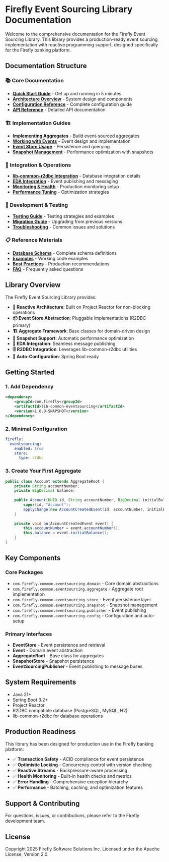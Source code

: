 # Firefly Event Sourcing Library Documentation

Welcome to the comprehensive documentation for the Firefly Event Sourcing Library. This library provides a production-ready event sourcing implementation with reactive programming support, designed specifically for the Firefly banking platform.

## Documentation Structure

### 📚 Core Documentation
- [**Quick Start Guide**](./quick-start.md) - Get up and running in 5 minutes
- [**Architecture Overview**](./architecture.md) - System design and components
- [**Configuration Reference**](./configuration.md) - Complete configuration guide
- [**API Reference**](./api-reference.md) - Detailed API documentation

### 🏗️ Implementation Guides
- [**Implementing Aggregates**](./implementing-aggregates.md) - Build event-sourced aggregates
- [**Working with Events**](./working-with-events.md) - Event design and implementation
- [**Event Store Usage**](./event-store.md) - Persistence and querying
- [**Snapshot Management**](./snapshots.md) - Performance optimization with snapshots

### 🔧 Integration & Operations
- [**lib-common-r2dbc Integration**](./r2dbc-integration.md) - Database integration details
- [**EDA Integration**](./eda-integration.md) - Event publishing and messaging
- [**Monitoring & Health**](./monitoring.md) - Production monitoring setup
- [**Performance Tuning**](./performance.md) - Optimization strategies

### 🧪 Development & Testing
- [**Testing Guide**](./testing.md) - Testing strategies and examples
- [**Migration Guide**](./migration.md) - Upgrading from previous versions
- [**Troubleshooting**](./troubleshooting.md) - Common issues and solutions

### 📋 Reference Materials
- [**Database Schema**](./database-schema.md) - Complete schema definitions
- [**Examples**](./examples/) - Working code examples
- [**Best Practices**](./best-practices.md) - Production recommendations
- [**FAQ**](./faq.md) - Frequently asked questions

## Library Overview

The Firefly Event Sourcing Library provides:

- **🚀 Reactive Architecture**: Built on Project Reactor for non-blocking operations
- **📦 Event Store Abstraction**: Pluggable implementations (R2DBC primary)
- **🏗️ Aggregate Framework**: Base classes for domain-driven design
- **📸 Snapshot Support**: Automatic performance optimization
- **🔄 EDA Integration**: Seamless message publishing
- **🗄️ R2DBC Integration**: Leverages lib-common-r2dbc utilities
- **🔧 Auto-Configuration**: Spring Boot ready

## Getting Started

### 1. Add Dependency

```xml
<dependency>
    <groupId>com.firefly</groupId>
    <artifactId>lib-common-eventsourcing</artifactId>
    <version>1.0.0-SNAPSHOT</version>
</dependency>
```

### 2. Minimal Configuration

```yaml
firefly:
  eventsourcing:
    enabled: true
    store:
      type: r2dbc
```

### 3. Create Your First Aggregate

```java
public class Account extends AggregateRoot {
    private String accountNumber;
    private BigDecimal balance;
    
    public Account(UUID id, String accountNumber, BigDecimal initialBalance) {
        super(id, "Account");
        applyChange(new AccountCreatedEvent(id, accountNumber, initialBalance));
    }
    
    private void on(AccountCreatedEvent event) {
        this.accountNumber = event.accountNumber();
        this.balance = event.initialBalance();
    }
}
```

## Key Components

### Core Packages

- `com.firefly.common.eventsourcing.domain` - Core domain abstractions
- `com.firefly.common.eventsourcing.aggregate` - Aggregate root implementation
- `com.firefly.common.eventsourcing.store` - Event persistence layer
- `com.firefly.common.eventsourcing.snapshot` - Snapshot management
- `com.firefly.common.eventsourcing.publisher` - Event publishing
- `com.firefly.common.eventsourcing.config` - Configuration and auto-setup

### Primary Interfaces

- **EventStore** - Event persistence and retrieval
- **Event** - Domain event abstraction  
- **AggregateRoot** - Base class for aggregates
- **SnapshotStore** - Snapshot persistence
- **EventSourcingPublisher** - Event publishing to message buses

## System Requirements

- Java 21+
- Spring Boot 3.2+
- Project Reactor
- R2DBC compatible database (PostgreSQL, MySQL, H2)
- lib-common-r2dbc for database operations

## Production Readiness

This library has been designed for production use in the Firefly banking platform:

- ✅ **Transaction Safety** - ACID compliance for event persistence
- ✅ **Optimistic Locking** - Concurrency control with version checking
- ✅ **Reactive Streams** - Backpressure-aware processing
- ✅ **Health Monitoring** - Built-in health checks and metrics
- ✅ **Error Handling** - Comprehensive exception hierarchy
- ✅ **Performance** - Batching, caching, and optimization features

## Support & Contributing

For questions, issues, or contributions, please refer to the Firefly development team.

## License

Copyright 2025 Firefly Software Solutions Inc. Licensed under the Apache License, Version 2.0.
